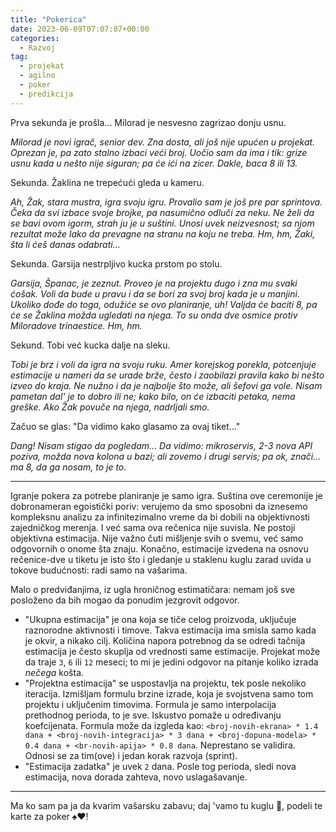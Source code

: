 ```yaml
---
title: "Pokerica"
date: 2023-06-09T07:07:07+00:00
categories:
  - Razvoj
tag:
  - projekat
  - agilno
  - poker
  - predikcija
---
```


Prva sekunda je prošla... Milorad je nesvesno zagrizao donju usnu.

<!--more-->

_Milorad je novi igrač, senior dev. Zna dosta, ali još nije upućen u projekat. Oprezan je, pa zato stalno izbaci veći broj. Uočio sam da ima i tik: grize usnu kada u nešto nije siguran; pa će ići na zicer. Dakle, baca 8 ili 13._

Sekunda. Žaklina ne trepećući gleda u kameru.

_Ah, Žak, stara mustra, igra svoju igru. Provalio sam je još pre par sprintova. Čeka da svi izbace svoje brojke, pa nasumično odluči za neku. Ne želi da se bavi ovom igorm, strah ju je u suštini. Unosi uvek neizvesnost; sa njom rezultat može lako da prevagne na stranu na koju ne treba. Hm, hm, Žaki, šta li ćeš danas odabrati..._

Sekunda. Garsija nestrpljivo kucka prstom po stolu.

_Garsija, Španac, je zeznut. Proveo je na projektu dugo i zna mu svaki ćošak. Voli da bude u pravu i da se bori za svoj broj kada je u manjini. Ukoliko dođe do toga, odužiće se ovo planiranje, uh! Valjda će baciti 8, pa će se Žaklina možda ugledati na njega. To su onda dve osmice protiv Miloradove trinaestice. Hm, hm._

Sekund. Tobi već kucka dalje na sleku.

_Tobi je brz i voli da igra na svoju ruku. Amer korejskog porekla, potcenjuje estimacije u nameri da se urade brže, često i zaobilazi pravila kako bi nešto izveo do kraja. Ne nužno i da je najbolje što može, ali šefovi ga vole. Nisam pametan dal' je to dobro ili ne; kako bilo, on će izbaciti petaka, nema greške. Ako Žak povuče na njega, nadrljali smo._

Začuo se glas: "Da vidimo kako glasamo za ovaj tiket..."

_Dang! Nisam stigao da pogledam... Da vidimo: mikroservis, 2-3 nova API poziva, možda nova kolona u bazi; ali zovemo i drugi servis; pa ok, znači... ma 8, da ga nosam, to je to._

----

Igranje pokera za potrebe planiranje je samo igra. Suština ove ceremonije je dobronameran egoistički poriv: verujemo da smo sposobni da iznesemo kompleksnu analizu za infinitezimalno vreme da bi dobili na objektivnosti zajedničkog merenja. I već sama ova rečenica nije suvisla. Ne postoji objektivna estimacija. Nije važno čuti mišljenje svih o svemu, već samo odgovornih o onome šta znaju. Konačno, estimacije izvedena na osnovu rečenice-dve u tiketu je isto što i gledanje u staklenu kuglu zarad uvida u tokove budućnosti: radi samo na vašarima.

Malo o predviđanjima, iz ugla hroničnog estimatičara: nemam još sve posloženo da bih mogao da ponudim jezgrovit odgovor.

+ "Ukupna estimacija" je ona koja se tiče celog proizvoda, uključuje raznorodne aktivnosti i timove. Takva estimacija ima smisla samo kada je okvir, a nikako cilj. Količina napora potrebnog da se odredi tačnija estimacija je često skuplja od vrednosti same estimacije. Projekat može da traje `3`, `6` ili `12` meseci; to mi je jedini odgovor na pitanje koliko izrada _nečega_ košta.
+ "Projektna estimacija" se uspostavlja na projektu, tek posle nekoliko iteracija. Izmišljam formulu brzine izrade, koja je svojstvena samo tom projektu i uključenim timovima. Formula je samo interpolacija prethodnog perioda, to je sve. Iskustvo pomaže u određivanju koefcijenata. Formula može da izgleda kao: `<broj-novih-ekrana> * 1.4 dana + <broj-novih-integracija> * 3 dana + <broj-dopuna-modela> * 0.4 dana + <br-novih-apija> * 0.8 dana`. Neprestano se validira. Odnosi se za tim(ove) i jedan korak razvoja (sprint).
+ "Estimacija zadatka" je uvek `2` dana. Posle tog perioda, sledi nova estimacija, nova dorada zahteva, novo uslagašavanje.


---

Ma ko sam pa ja da kvarim vašarsku zabavu; daj 'vamo tu kuglu 🔮, podeli te karte za poker ♠️♥️!